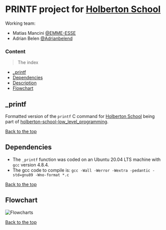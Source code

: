 # PRINTF project for [Holberton School](https://holbertonschool.uy)

Working team:

* Matias Mancini
[@EMME-ESSE](https://github.com/EMME-ESSE)
* Adrian Belen
[@Adrianbelend](https://github.com/Adrianbelend)


### Content
> The index

- [_printf](#_printf)
- [Dependencies](#dependencies)
- [Description](#description)
- [Flowchart](#flowchart)



## _printf

Formatted version of the ````printf```` C command for [Holberton School](https://holbertonschool.uy) being part
of [holberton-school-low_level_programming](https://github.com/search?q=holbertonschool-low_level_programming). 

[Back to the top](#Content)

## Dependencies

* The ````_printf```` function was coded on an Ubuntu 20.04 LTS machine with ````gcc```` version 4.8.4.
* The gcc code to compile is: ````gcc -Wall -Werror -Wextra -pedantic -std=gnu89 -Wno-format *.c````

[Back to the top](#Content)
## Flowchart
![Flowcharts](https://user-images.githubusercontent.com/113596153/201496100-eddafe02-e590-4617-aeb7-685bbb6bcb41.jpeg)

[Back to the top](#Content)

##  
